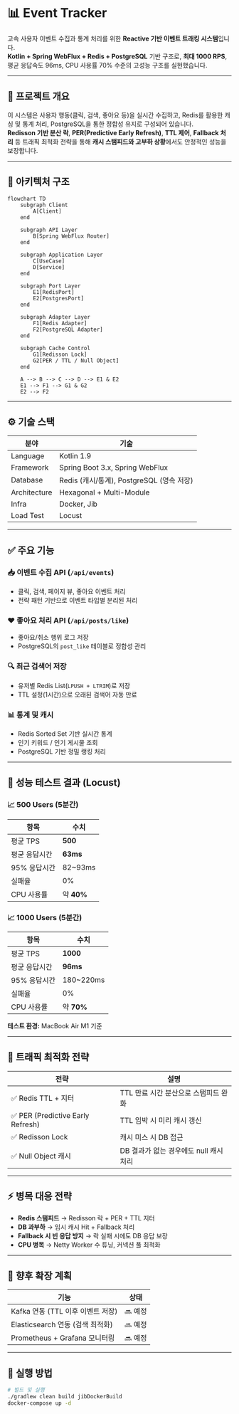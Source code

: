 # 📊 Event Tracker

고속 사용자 이벤트 수집과 통계 처리를 위한 **Reactive 기반 이벤트 트래킹 시스템**입니다.  
**Kotlin + Spring WebFlux + Redis + PostgreSQL** 기반 구조로, **최대 1000 RPS**, 평균 응답속도 96ms, CPU 사용률 70% 수준의 고성능 구조를 실현했습니다.

---

## 🧩 프로젝트 개요

이 시스템은 사용자 행동(클릭, 검색, 좋아요 등)을 실시간 수집하고, Redis를 활용한 캐싱 및 통계 처리, PostgreSQL을 통한 정합성 유지로 구성되어 있습니다.  
**Redisson 기반 분산 락**, **PER(Predictive Early Refresh)**, **TTL 제어**, **Fallback 처리** 등 트래픽 최적화 전략을 통해 **캐시 스탬피드와 고부하 상황**에서도 안정적인 성능을 보장합니다.

---

## 🧱 아키텍처 구조

```mermaid
flowchart TD
    subgraph Client
        A[Client]
    end

    subgraph API Layer
        B[Spring WebFlux Router]
    end

    subgraph Application Layer
        C[UseCase]
        D[Service]
    end

    subgraph Port Layer
        E1[RedisPort]
        E2[PostgresPort]
    end

    subgraph Adapter Layer
        F1[Redis Adapter]
        F2[PostgreSQL Adapter]
    end

    subgraph Cache Control
        G1[Redisson Lock]
        G2[PER / TTL / Null Object]
    end

    A --> B --> C --> D --> E1 & E2
    E1 --> F1 --> G1 & G2
    E2 --> F2
```

---

## ⚙️ 기술 스택

| 분야        | 기술                                |
|-------------|-------------------------------------|
| Language    | Kotlin 1.9                          |
| Framework   | Spring Boot 3.x, Spring WebFlux     |
| Database    | Redis (캐시/통계), PostgreSQL (영속 저장) |
| Architecture| Hexagonal + Multi-Module            |
| Infra       | Docker, Jib                         |
| Load Test   | Locust                              |

---

## ✅ 주요 기능

### 📥 이벤트 수집 API (`/api/events`)
- 클릭, 검색, 페이지 뷰, 좋아요 이벤트 처리
- 전략 패턴 기반으로 이벤트 타입별 분리된 처리

### ❤️ 좋아요 처리 API (`/api/posts/like`)
- 좋아요/취소 행위 로그 저장
- PostgreSQL의 `post_like` 테이블로 정합성 관리

### 🔍 최근 검색어 저장
- 유저별 Redis List(`LPUSH + LTRIM`)로 저장
- TTL 설정(1시간)으로 오래된 검색어 자동 만료

### 📊 통계 및 캐시
- Redis Sorted Set 기반 실시간 통계
- 인기 키워드 / 인기 게시물 조회
- PostgreSQL 기반 정밀 랭킹 처리

---

## 🧪 성능 테스트 결과 (Locust)

### 📈 500 Users (5분간)

| 항목             | 수치             |
|------------------|------------------|
| 평균 TPS         | **500**          |
| 평균 응답시간    | **63ms**         |
| 95% 응답시간     | 82~93ms          |
| 실패율           | 0%               |
| CPU 사용률       | 약 **40%**       |

### 📈 1000 Users (5분간)

| 항목             | 수치             |
|------------------|------------------|
| 평균 TPS         | **1000**         |
| 평균 응답시간    | **96ms**         |
| 95% 응답시간     | 180~220ms        |
| 실패율           | 0%               |
| CPU 사용률       | 약 **70%**       |

**테스트 환경:** MacBook Air M1 기준

---

## 🔐 트래픽 최적화 전략

| 전략 | 설명 |
|------|------|
| ✅ Redis TTL + 지터 | TTL 만료 시간 분산으로 스탬피드 완화 |
| ✅ PER (Predictive Early Refresh) | TTL 임박 시 미리 캐시 갱신 |
| ✅ Redisson Lock | 캐시 미스 시 DB 접근 |
| ✅ Null Object 캐시 | DB 결과가 없는 경우에도 null 캐시 처리 |

---

## ⚡ 병목 대응 전략

- **Redis 스탬피드** → Redisson 락 + PER + TTL 지터
- **DB 과부하** → 임시 캐시 Hit + Fallback 처리
- **Fallback 시 빈 응답 방지** → 락 실패 시에도 DB 응답 보장
- **CPU 병목** → Netty Worker 수 튜닝, 커넥션 풀 최적화

---

## 🔄 향후 확장 계획

| 기능                             | 상태  |
|----------------------------------|--------|
| Kafka 연동 (TTL 이후 이벤트 저장) | 🔜 예정 |
| Elasticsearch 연동 (검색 최적화) | 🔜 예정 |
| Prometheus + Grafana 모니터링     | 🔜 예정 |

---

## 📁 실행 방법

```bash
# 빌드 및 실행
./gradlew clean build jibDockerBuild
docker-compose up -d
```